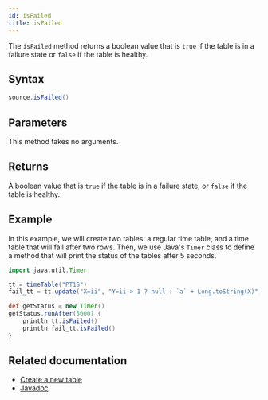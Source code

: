 ```yaml
---
id: isFailed
title: isFailed
---
```


The `isFailed` method returns a boolean value that is `true` if the table is in a failure state or `false` if the table is healthy.

## Syntax

```groovy syntax
source.isFailed()
```

## Parameters

This method takes no arguments.

## Returns

A boolean value that is `true` if the table is in a failure state, or `false` if the table is healthy.

## Example

In this example, we will create two tables: a regular time table, and a time table that will fail after two rows. Then, we use Java's `Timer` class to define a method that will print the status of the tables after 5 seconds.

```groovy test-set=1 should-fail
import java.util.Timer

tt = timeTable("PT1S")
fail_tt = tt.update("X=ii", "Y=ii > 1 ? null : `a` + Long.toString(X)", "BooBoo = Y.toLowerCase()")

def getStatus = new Timer()
getStatus.runAfter(5000) {
    println tt.isFailed()
    println fail_tt.isFailed()
}
```

## Related documentation

- [Create a new table](../../../how-to-guides/new-table.md)
- [Javadoc](<https://deephaven.io/core/javadoc/io/deephaven/engine/table/Table.html#isFailed()>)
